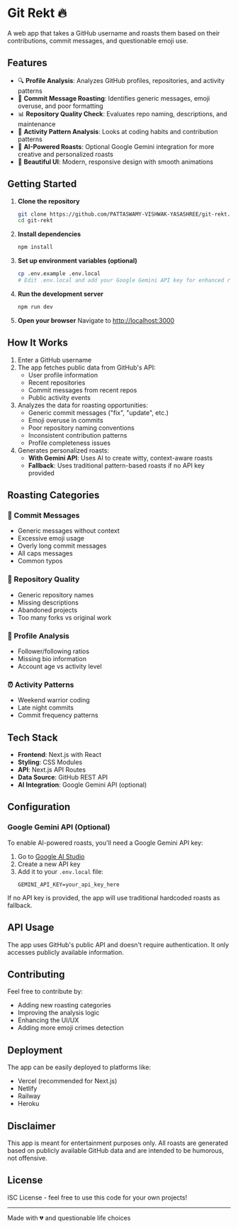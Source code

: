 # Git Rekt 🔥

A web app that takes a GitHub username and roasts them based on their contributions, commit messages, and questionable emoji use.

## Features

- 🔍 **Profile Analysis**: Analyzes GitHub profiles, repositories, and activity patterns
- 📝 **Commit Message Roasting**: Identifies generic messages, emoji overuse, and poor formatting
- 📊 **Repository Quality Check**: Evaluates repo naming, descriptions, and maintenance
- 🎯 **Activity Pattern Analysis**: Looks at coding habits and contribution patterns
- 🤖 **AI-Powered Roasts**: Optional Google Gemini integration for more creative and personalized roasts
- 🎨 **Beautiful UI**: Modern, responsive design with smooth animations

## Getting Started

1. **Clone the repository**
   ```bash
   git clone https://github.com/PATTASWAMY-VISHWAK-YASASHREE/git-rekt.git
   cd git-rekt
   ```

2. **Install dependencies**
   ```bash
   npm install
   ```

3. **Set up environment variables (optional)**
   ```bash
   cp .env.example .env.local
   # Edit .env.local and add your Google Gemini API key for enhanced roasts
   ```

4. **Run the development server**
   ```bash
   npm run dev
   ```

5. **Open your browser**
   Navigate to [http://localhost:3000](http://localhost:3000)

## How It Works

1. Enter a GitHub username
2. The app fetches public data from GitHub's API:
   - User profile information
   - Recent repositories
   - Commit messages from recent repos
   - Public activity events
3. Analyzes the data for roasting opportunities:
   - Generic commit messages ("fix", "update", etc.)
   - Emoji overuse in commits
   - Poor repository naming conventions
   - Inconsistent contribution patterns
   - Profile completeness issues
4. Generates personalized roasts:
   - **With Gemini API**: Uses AI to create witty, context-aware roasts
   - **Fallback**: Uses traditional pattern-based roasts if no API key provided

## Roasting Categories

### 📝 Commit Messages
- Generic messages without context
- Excessive emoji usage
- Overly long commit messages
- All caps messages
- Common typos

### 📂 Repository Quality  
- Generic repository names
- Missing descriptions
- Abandoned projects
- Too many forks vs original work

### 👤 Profile Analysis
- Follower/following ratios
- Missing bio information
- Account age vs activity level

### ⏰ Activity Patterns
- Weekend warrior coding
- Late night commits
- Commit frequency patterns

## Tech Stack

- **Frontend**: Next.js with React
- **Styling**: CSS Modules
- **API**: Next.js API Routes
- **Data Source**: GitHub REST API
- **AI Integration**: Google Gemini API (optional)

## Configuration

### Google Gemini API (Optional)

To enable AI-powered roasts, you'll need a Google Gemini API key:

1. Go to [Google AI Studio](https://makersuite.google.com/app/apikey)
2. Create a new API key
3. Add it to your `.env.local` file:
   ```
   GEMINI_API_KEY=your_api_key_here
   ```

If no API key is provided, the app will use traditional hardcoded roasts as fallback.

## API Usage

The app uses GitHub's public API and doesn't require authentication. It only accesses publicly available information.

## Contributing

Feel free to contribute by:
- Adding new roasting categories
- Improving the analysis logic
- Enhancing the UI/UX
- Adding more emoji crimes detection

## Deployment

The app can be easily deployed to platforms like:
- Vercel (recommended for Next.js)
- Netlify
- Railway
- Heroku

## Disclaimer

This app is meant for entertainment purposes only. All roasts are generated based on publicly available GitHub data and are intended to be humorous, not offensive.

## License

ISC License - feel free to use this code for your own projects!

---

Made with 💔 and questionable life choices